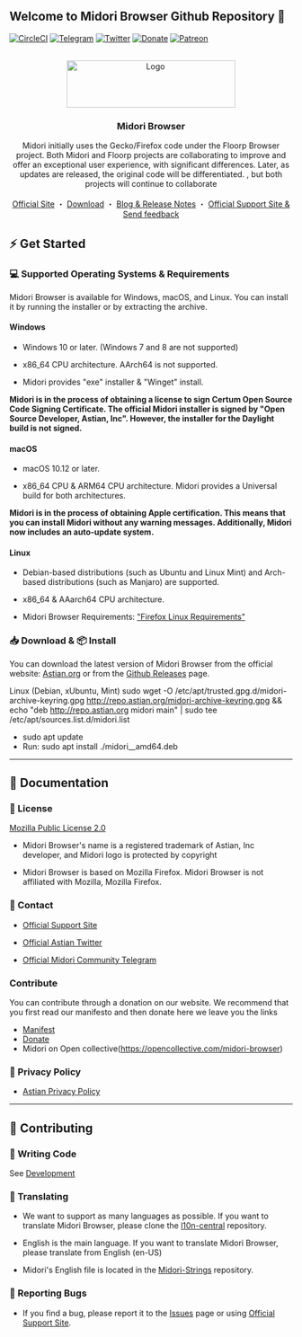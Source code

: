 ## Welcome to Midori Browser Github Repository 👋

[![CircleCI](https://circleci.com/gh/midori-browser/core.svg?style=svg)](https://circleci.com/gh/midori-browser/core)
[![Telegram](https://img.shields.io/badge/Telegram-Chat-gray.svg?style=flat&logo=telegram&colorA=5583a4&logoColor=fff)](https://t.me/midoriweb)
[![Twitter](https://img.shields.io/twitter/follow/midoriweb.svg?style=social&label=Follow)](https://twitter.com/grupoastian)
[![Donate](https://img.shields.io/badge/Stripe-Donate-gray.svg?style=flat&logo=stripe&colorA=0071bb&logoColor=fff)](https://donate.stripe.com/00g6s675Xawl6ZO9AH)
[![Patreon](https://img.shields.io/badge/PATREON-Pledge-red.svg)](https://www.patreon.com/midori_browser)

<!-- PROJECT LOGO -->
<br />
<div align="center">
  <a href="https://github.com/goastian/midori-desktop">
    <img src="https://astian.org/wp-content/uploads/2023/09/Midori-Claro-ImagoTipo-300x84.png" alt="Logo" width="300" height="84">
  </a>

  <h3 align="center">Midori Browser </h3>

  <p align="center">
       Midori initially uses the Gecko/Firefox code under the Floorp Browser project. Both Midori and Floorp projects are collaborating to improve and offer an exceptional user experience, with significant differences. Later, as updates are released, the original code will be differentiated. , but both projects will continue to collaborate
    <br />
    <br />
    <a href="https://astian.org/midori-browser">Official Site</a>
    ・
    <a href="#📥-download--📦-install">Download</a>
    ・
    <a href="https://astian.org/midori-en">Blog & Release Notes</a>
    ・
    <a href="https://astian.org/community">Official Support Site & Send feedback</a>
  </p>
</div>


## ⚡ Get Started


### 💻 Supported Operating Systems & Requirements

Midori Browser is available for Windows, macOS, and Linux. You can install it by running the installer or by extracting the archive.

#### Windows

- Windows 10 or later. (Windows 7 and 8 are not supported)

- x86_64 CPU architecture. AArch64 is not supported.

- Midori provides "exe" installer & "Winget" install.

**Midori is in the process of obtaining a license to sign  Certum Open Source Code Signing Certificate. The official Midori installer is signed by "Open Source Developer, Astian, Inc". However, the installer for the Daylight build is not signed.**


#### macOS

- macOS 10.12 or later.

- x86_64 CPU & ARM64 CPU architecture. Midori provides a Universal build for both architectures.

**Midori is in the process of obtaining Apple certification. This means that you can install Midori without any warning messages. Additionally, Midori now includes an auto-update system.**

#### Linux

- Debian-based distributions (such as Ubuntu and Linux Mint) and Arch-based distributions (such as Manjaro) are supported.

- x86_64 & AAarch64 CPU architecture.

- Midori Browser Requirements: ["Firefox Linux Requirements"](https://www.mozilla.org/en-US/firefox/115.0beta/system-requirements/#gnulinux)


### 📥 Download & 📦 Install

You can download the latest version of Midori Browser from the official website: [Astian.org](https://astian.org/midori-browser/download) or from the [Github Releases](https://github.com/goastian/midori-desktop/releases) page.

Linux (Debian, xUbuntu, Mint)
sudo wget -O /etc/apt/trusted.gpg.d/midori-archive-keyring.gpg http://repo.astian.org/midori-archive-keyring.gpg && echo "deb http://repo.astian.org midori main" | sudo tee /etc/apt/sources.list.d/midori.list
  - sudo apt update
  - Run: sudo apt install ./midori_<version>_amd64.deb

---

## 📖 Documentation

### 📝 License

[Mozilla Public License 2.0](https://www.mozilla.org/en-US/MPL/2.0/)

- Midori Browser's name is a registered trademark of Astian, Inc developer, and Midori logo is protected by copyright

- Midori Browser is based on Mozilla Firefox. Midori Browser is not affiliated with Mozilla, Mozilla Firefox.

### 📧 Contact

- [Official Support Site](https://astian.org/community)

- [Official Astian Twitter](https://twitter.com/grupoastian)

- [Official Midori Community Telegram](https://t.me/midoriweb)

### Contribute

You can contribute through a donation on our website. We recommend that you first read our manifesto and then donate here we leave you the links
- [Manifest](https://astian.org/community/midori-browser/donations-for-midori-please/)
- [Donate](https://astian.org/midori-browser/donate-to-midori/)
- Midori on Open collective(https://opencollective.com/midori-browser)

### 📜 Privacy Policy

- [Astian Privacy Policy](https://astian.org/astian-privacy-policies/)

---

## 🌟 Contributing

### 🧰 Writing Code

See [Development](https://github.com/goastian/midori-desktop/wiki)

### 📝 Translating

- We want to support as many languages as possible. If you want to translate Midori Browser, please clone the [l10n-central](https://github.com/goastian/l10n-central/) repository.

- English is the main language. If you want to translate Midori Browser, please translate from English (en-US)

- Midori's English file is located in the [Midori-Strings]() repository.

### 🐛 Reporting Bugs

- If you find a bug, please report it to the [Issues](https://github.com/goastian/midori-desktop/issues) page or using [Official Support Site](https://astian.org/community/midori-browser).
